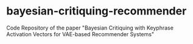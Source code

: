 # bayesian-critiquing-recommender
Code Repository of the paper "Bayesian Critiquing with Keyphrase Activation Vectors for VAE-based Recommender Systems"
